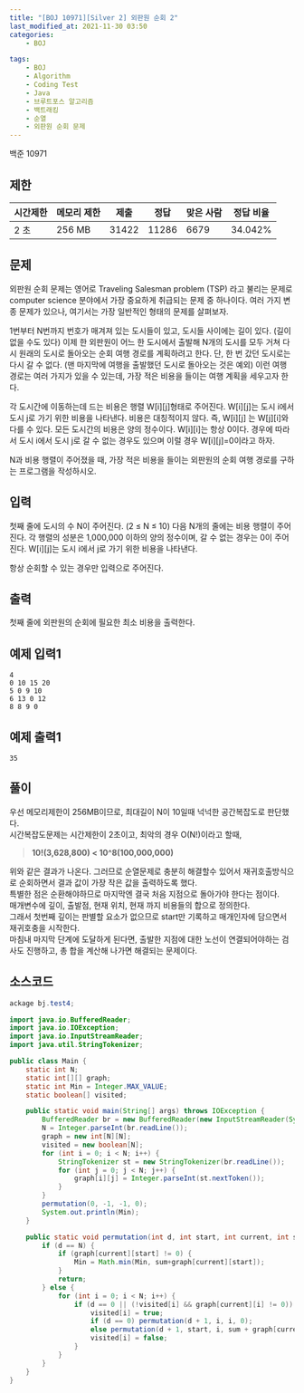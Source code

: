 ```yaml
---
title: "[BOJ 10971][Silver 2] 외판원 순회 2"
last_modified_at: 2021-11-30 03:50
categories:
    - BOJ

tags:
    - BOJ
    - Algorithm
    - Coding Test
    - Java
    - 브루트포스 알고리즘
    - 백트래킹
    - 순열
    - 외판원 순회 문제
---
```


백준 10971

## 제한

|시간제한|메모리 제한|제출|정답|맞은 사람|정답 비율
|---|---|---|---|---|---
|2 초|	256 MB|31422|11286|6679|34.042%


## 문제

외판원 순회 문제는 영어로 Traveling Salesman problem (TSP) 라고 불리는 문제로 computer science 분야에서 가장 중요하게 취급되는 문제 중 하나이다. 여러 가지 변종 문제가 있으나, 여기서는 가장 일반적인 형태의 문제를 살펴보자.

1번부터 N번까지 번호가 매겨져 있는 도시들이 있고, 도시들 사이에는 길이 있다. (길이 없을 수도 있다) 이제 한 외판원이 어느 한 도시에서 출발해 N개의 도시를 모두 거쳐 다시 원래의 도시로 돌아오는 순회 여행 경로를 계획하려고 한다. 단, 한 번 갔던 도시로는 다시 갈 수 없다. (맨 마지막에 여행을 출발했던 도시로 돌아오는 것은 예외) 이런 여행 경로는 여러 가지가 있을 수 있는데, 가장 적은 비용을 들이는 여행 계획을 세우고자 한다.

각 도시간에 이동하는데 드는 비용은 행렬 W[i][j]형태로 주어진다. W[i][j]는 도시 i에서 도시 j로 가기 위한 비용을 나타낸다. 비용은 대칭적이지 않다. 즉, W[i][j] 는 W[j][i]와 다를 수 있다. 모든 도시간의 비용은 양의 정수이다. W[i][i]는 항상 0이다. 경우에 따라서 도시 i에서 도시 j로 갈 수 없는 경우도 있으며 이럴 경우 W[i][j]=0이라고 하자.

N과 비용 행렬이 주어졌을 때, 가장 적은 비용을 들이는 외판원의 순회 여행 경로를 구하는 프로그램을 작성하시오.

## 입력

첫째 줄에 도시의 수 N이 주어진다. (2 ≤ N ≤ 10) 다음 N개의 줄에는 비용 행렬이 주어진다. 각 행렬의 성분은 1,000,000 이하의 양의 정수이며, 갈 수 없는 경우는 0이 주어진다. W[i][j]는 도시 i에서 j로 가기 위한 비용을 나타낸다.

항상 순회할 수 있는 경우만 입력으로 주어진다.

## 출력

첫째 줄에 외판원의 순회에 필요한 최소 비용을 출력한다.

## 예제 입력1

```text
4
0 10 15 20
5 0 9 10
6 13 0 12
8 8 9 0
```

## 예제 출력1

```text
35
```

## 풀이

우선 메모리제한이 256MB이므로, 최대길이 N이 10일때 넉넉한 공간복잡도로 판단했다.<br>
시간복잡도문제는 시간제한이 2초이고, 최악의 경우 O(N!)이라고 할때, 

> <strong> 10!(3,628,800) < 10^8(100,000,000)  </strong>

위와 같은 결과가 나온다. 그러므로 순열문제로 충분히 해결할수 있어서 재귀호출방식으로 순회하면서 결과 값이 가장 작은 값을 출력하도록 했다.<br>
특별한 점은 순환해야하므로 마지막엔 결국 처음 지점으로 돌아가야 한다는 점이다.<br>
매개변수에 깊이, 출발점, 현재 위치, 현재 까지 비용들의 합으로 정의한다. <br>
그래서 첫번째 깊이는 판별할 요소가 없으므로 start만 기록하고 매개인자에 담으면서 재귀호충을 시작한다.<br>
마침내 마지막 단계에 도달하게 된다면, 출발한 지점에 대한 노선이 연결되어야하는 검사도 진행하고, 총 합을 계산해 나가면 해결되는 문제이다.<br>

## 소스코드

```java
ackage bj.test4;

import java.io.BufferedReader;
import java.io.IOException;
import java.io.InputStreamReader;
import java.util.StringTokenizer;

public class Main {
    static int N;
    static int[][] graph;
    static int Min = Integer.MAX_VALUE;
    static boolean[] visited;

    public static void main(String[] args) throws IOException {
        BufferedReader br = new BufferedReader(new InputStreamReader(System.in));
        N = Integer.parseInt(br.readLine());
        graph = new int[N][N];
        visited = new boolean[N];
        for (int i = 0; i < N; i++) {
            StringTokenizer st = new StringTokenizer(br.readLine());
            for (int j = 0; j < N; j++) {
                graph[i][j] = Integer.parseInt(st.nextToken());
            }
        }
        permutation(0, -1, -1, 0);
        System.out.println(Min);
    }

    public static void permutation(int d, int start, int current, int sum) {
        if (d == N) {
            if (graph[current][start] != 0) {
                Min = Math.min(Min, sum+graph[current][start]);
            }
            return;
        } else {
            for (int i = 0; i < N; i++) {
                if (d == 0 || (!visited[i] && graph[current][i] != 0)) {
                    visited[i] = true;
                    if (d == 0) permutation(d + 1, i, i, 0);
                    else permutation(d + 1, start, i, sum + graph[current][i]);
                    visited[i] = false;
                }
            }
        }
    }
}

```